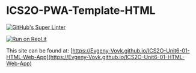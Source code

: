 # ICS2O-PWA-Template-HTML

[![GitHub's Super Linter](https://github.com/Evgeny-Vovk/ICS2O-Unit6-01-HTML-Web-App/workflows/GitHub's%20Super%20Linter/badge.svg)](https://github.com/Evgeny-Vovk/ICS2O-Unit6-01-HTML--Web-App/actions)

[![Run on Repl.it](https://repl.it/badge/github/Evgeny-Vovk/ICS2O-Unit6-01-HTML-Web-App)](https://repl.it/github/Evgeny-Vovk/ICS2O-Unit6-01-HTML-Web-App)

This site can be found at: [https://Evgeny-Vovk.github.io/ICS2O-Unit6-01-HTML-Web-App](https://Evgeny-Vovk.github.io/ICS2O-Unit6-01-HTML-Web-App)

